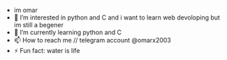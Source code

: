 - im omar
- 👀 I’m interested in python and C and i want to learn web devoloping but im still a begener 
- 🌱 I’m currently learning python and C
- 📫 How to reach me // telegram account @omarx2003
- ⚡ Fun fact:  water is life
